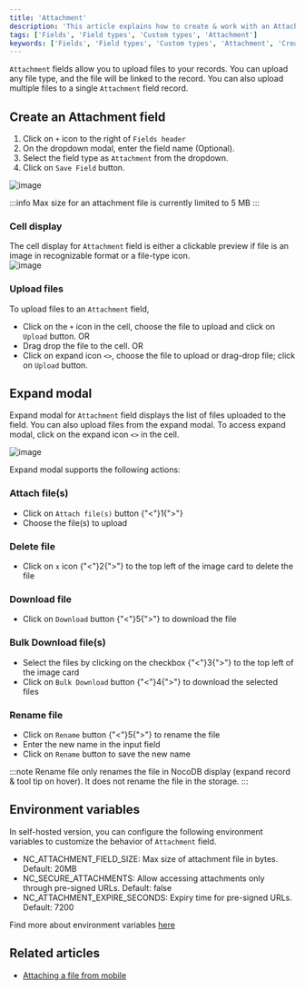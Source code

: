 ```yaml
---
title: 'Attachment'
description: 'This article explains how to create & work with an Attachment field.'
tags: ['Fields', 'Field types', 'Custom types', 'Attachment']
keywords: ['Fields', 'Field types', 'Custom types', 'Attachment', 'Create attachment field']
---
```



`Attachment` fields allow you to upload files to your records. You can upload any file type, and the file will be linked to the record. You can also upload multiple files to a single `Attachment` field record.

## Create an Attachment field
1. Click on `+` icon to the right of `Fields header`
2. On the dropdown modal, enter the field name (Optional).
3. Select the field type as `Attachment` from the dropdown.
4. Click on `Save Field` button.

![image](/img/v2/fields/types/attachment.png)

:::info
Max size for an attachment file is currently limited to 5 MB
:::


### Cell display
The cell display for `Attachment` field is either a clickable preview if file is an image in recognizable format or a file-type icon.  
![image](/img/v2/fields/attachment-cell.png)

### Upload files
To upload files to an `Attachment` field, 
- Click on the `+` icon in the cell, choose the file to upload and click on `Upload` button. OR
- Drag drop the file to the cell. OR
- Click on expand icon `<>`, choose the file to upload or drag-drop file; click on `Upload` button.

## Expand modal
Expand modal for `Attachment` field displays the list of files uploaded to the field. You can also upload files from the expand modal. To access expand modal, click on the expand icon `<>` in the cell.

![image](/img/v2/fields/attachment-expand.png)

Expand modal supports the following actions:

### Attach file(s)
- Click on `Attach file(s)` button {"<"}1{">"}
- Choose the file(s) to upload

### Delete file
- Click on `x` icon {"<"}2{">"} to the top left of the image card to delete the file

### Download file
- Click on `Download` button {"<"}5{">"} to download the file

### Bulk Download file(s)
- Select the files by clicking on the checkbox {"<"}3{">"} to the top left of the image card
- Click on `Bulk Download` button {"<"}4{">"} to download the selected files

### Rename file
- Click on `Rename` button {"<"}5{">"} to rename the file
- Enter the new name in the input field
- Click on `Rename` button to save the new name

:::note
Rename file only renames the file in NocoDB display (expand record & tool tip on hover). It does not rename the file in the storage.
:::

## Environment variables
In self-hosted version, you can configure the following environment variables to customize the behavior of `Attachment` field.
- NC_ATTACHMENT_FIELD_SIZE: Max size of attachment file in bytes. Default: 20MB
- NC_SECURE_ATTACHMENTS: Allow accessing attachments only through pre-signed URLs. Default: false
- NC_ATTACHMENT_EXPIRE_SECONDS: Expiry time for pre-signed URLs. Default: 7200

Find more about environment variables [here](/getting-started/self-hosted/environment-variables)

## Related articles
- [Attaching a file from mobile](/views/view-types/form#attaching-a-file-from-mobile-device)
